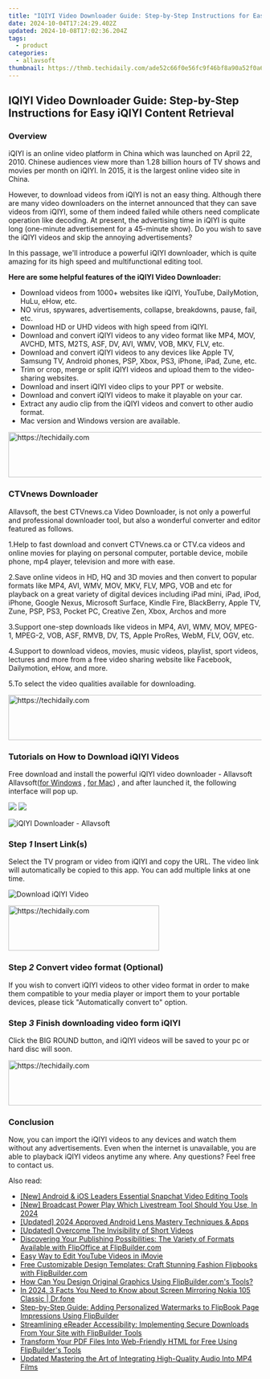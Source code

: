 ```yaml
---
title: "IQIYI Video Downloader Guide: Step-by-Step Instructions for Easy iQIYI Content Retrieval"
date: 2024-10-04T17:24:29.402Z
updated: 2024-10-08T17:02:36.204Z
tags:
  - product
categories:
  - allavsoft
thumbnail: https://thmb.techidaily.com/ade52c66f0e56fc9f46bf8a90a52f0a6d57269829cd3f5e819633e97b2be938d.jpg
---
```


## IQIYI Video Downloader Guide: Step-by-Step Instructions for Easy iQIYI Content Retrieval

### Overview

iQIYI is an online video platform in China which was launched on April 22, 2010\. Chinese audiences view more than 1.28 billion hours of TV shows and movies per month on iQIYI. In 2015, it is the largest online video site in China.

However, to download videos from iQIYI is not an easy thing. Although there are many video downloaders on the internet announced that they can save videos from iQIYI, some of them indeed failed while others need complicate operation like decoding. At present, the advertising time in iQIYI is quite long (one-minute advertisement for a 45-minute show). Do you wish to save the iQIYI videos and skip the annoying advertisements?

In this passage, we'll introduce a powerful iQIYI downloader, which is quite amazing for its high speed and multifunctional editing tool.

**Here are some helpful features of the iQIYI Video Downloader:**

* Download videos from 1000+ websites like iQIYI, YouTube, DailyMotion, HuLu, eHow, etc.
* NO virus, spywares, advertisements, collapse, breakdowns, pause, fail, etc.
* Download HD or UHD videos with high speed from iQIYI.
* Download and convert iQIYI videos to any video format like MP4, MOV, AVCHD, MTS, M2TS, ASF, DV, AVI, WMV, VOB, MKV, FLV, etc.
* Download and convert iQIYI videos to any devices like Apple TV, Samsung TV, Android phones, PSP, Xbox, PS3, iPhone, iPad, Zune, etc.
* Trim or crop, merge or split iQIYI videos and upload them to the video-sharing websites.
* Download and insert iQIYI video clips to your PPT or website.
* Download and convert iQIYI videos to make it playable on your car.
* Extract any audio clip from the iQIYI videos and convert to other audio format.
* Mac version and Windows version are available.

<!-- affiliate ads begin -->
<a href="https://appsumo.8odi.net/c/5597632/2037359/7443" target="_top" id="2037359">
  <img src="//a.impactradius-go.com/display-ad/7443-2037359" border="0" alt="https://techidaily.com" width="728" height="90"/>
</a>
<img height="0" width="0" src="https://appsumo.8odi.net/i/5597632/2037359/7443" style="position:absolute;visibility:hidden;" border="0" />
<!-- affiliate ads end -->

### CTVnews Downloader

Allavsoft, the best CTVnews.ca Video Downloader, is not only a powerful and professional downloader tool, but also a wonderful converter and editor featured as follows.

1.Help to fast download and convert CTVnews.ca or CTV.ca videos and online movies for playing on personal computer, portable device, mobile phone, mp4 player, television and more with ease.

2.Save online videos in HD, HQ and 3D movies and then convert to popular formats like MP4, AVI, WMV, MOV, MKV, FLV, MPG, VOB and etc for playback on a great variety of digital devices including iPad mini, iPad, iPod, iPhone, Google Nexus, Microsoft Surface, Kindle Fire, BlackBerry, Apple TV, Zune, PSP, PS3, Pocket PC, Creative Zen, Xbox, Archos and more

3.Support one-step downloads like videos in MP4, AVI, WMV, MOV, MPEG-1, MPEG-2, VOB, ASF, RMVB, DV, TS, Apple ProRes, WebM, FLV, OGV, etc.

4.Support to download videos, movies, music videos, playlist, sport videos, lectures and more from a free video sharing website like Facebook, Dailymotion, eHow, and more.

5.To select the video qualities available for downloading.

<!-- affiliate ads begin -->
<a href="https://appsumo.8odi.net/c/5597632/2043617/7443" target="_top" id="2043617">
  <img src="//a.impactradius-go.com/display-ad/7443-2043617" border="0" alt="https://techidaily.com" width="728" height="90"/>
</a>
<img height="0" width="0" src="https://appsumo.8odi.net/i/5597632/2043617/7443" style="position:absolute;visibility:hidden;" border="0" />
<!-- affiliate ads end -->

### Tutorials on How to Download iQIYI Videos

Free download and install the powerful iQIYI video downloader - Allavsoft Allavsoft([for Windows](https://tools.techidaily.com/allavsoft/products/) , [for Mac](https://tools.techidaily.com/allavsoft/products/)) , and after launched it, the following interface will pop up.

[![](https://www.allavsoft.com/how-to/../images/how-to/free-download-win.jpg)](https://tools.techidaily.com/allavsoft/products/) [![](https://www.allavsoft.com/how-to/../images/how-to/free-download-mac.jpg)](https://tools.techidaily.com/allavsoft/products/)

![iQIYI Downloader - Allavsoft](https://www.allavsoft.com/how-to/../images/allavsoft/screen-shot-600.jpg)

### Step _1_ Insert Link(s)

Select the TV program or video from iQIYI and copy the URL. The video link will automatically be copied to this app. You can add multiple links at one time.

![Download iQIYI Video](https://www.allavsoft.com/how-to/../images/how-to/CTVnews.ca-Video-Downloader/ctvnews-download.jpg)

<!-- affiliate ads begin -->
<a href="https://aligracehair.sjv.io/c/5597632/2115932/19272" target="_top" id="2115932">
  <img src="//a.impactradius-go.com/display-ad/19272-2115932" border="0" alt="https://techidaily.com" width="300" height="90"/>
</a>
<img height="0" width="0" src="https://aligracehair.sjv.io/i/5597632/2115932/19272" style="position:absolute;visibility:hidden;" border="0" />
<!-- affiliate ads end -->

### Step _2_ Convert video format (Optional)

If you wish to convert iQIYI videos to other video format in order to make them compatible to your media player or import them to your portable devices, please tick "Automatically convert to" option.

### Step _3_ Finish downloading video form iQIYI

Click the BIG ROUND button, and iQIYI videos will be saved to your pc or hard disc will soon.

<!-- affiliate ads begin -->
<a href="https://aligracehair.sjv.io/c/5597632/1997695/19272" target="_top" id="1997695">
  <img src="//a.impactradius-go.com/display-ad/19272-1997695" border="0" alt="https://techidaily.com" width="728" height="90"/>
</a>
<img height="0" width="0" src="https://aligracehair.sjv.io/i/5597632/1997695/19272" style="position:absolute;visibility:hidden;" border="0" />
<!-- affiliate ads end -->

### Conclusion

Now, you can import the iQIYI videos to any devices and watch them without any advertisements. Even when the internet is unavailable, you are able to playback iQIYI videos anytime any where. Any questions? Feel free to contact us.

<ins class="adsbygoogle"
     style="display:block"
     data-ad-format="autorelaxed"
     data-ad-client="ca-pub-7571918770474297"
     data-ad-slot="1223367746"></ins>

<ins class="adsbygoogle"
     style="display:block"
     data-ad-client="ca-pub-7571918770474297"
     data-ad-slot="8358498916"
     data-ad-format="auto"
     data-full-width-responsive="true"></ins>

<span class="atpl-alsoreadstyle">Also read:</span>
<div><ul>
<li><a href="https://snapchat-videos.techidaily.com/new-android-and-ios-leaders-essential-snapchat-video-editing-tools/"><u>[New] Android & iOS Leaders Essential Snapchat Video Editing Tools</u></a></li>
<li><a href="https://video-screen-grab.techidaily.com/new-broadcast-power-play-which-livestream-tool-should-you-use-in-2024/"><u>[New] Broadcast Power Play Which Livestream Tool Should You Use, In 2024</u></a></li>
<li><a href="https://fox-info.techidaily.com/updated-2024-approved-android-lens-mastery-techniques-and-apps/"><u>[Updated] 2024 Approved Android Lens Mastery Techniques & Apps</u></a></li>
<li><a href="https://facebook-video-footage.techidaily.com/updated-overcome-the-invisibility-of-short-videos/"><u>[Updated] Overcome The Invisibility of Short Videos</u></a></li>
<li><a href="https://win-extraordinary.techidaily.com/discovering-your-publishing-possibilities-the-variety-of-formats-available-with-flipoffice-at-flipbuildercom/"><u>Discovering Your Publishing Possibilities: The Variety of Formats Available with FlipOffice at FlipBuilder.com</u></a></li>
<li><a href="https://youtube-data.techidaily.com/way-to-edit-youtube-videos-in-imovie/"><u>Easy Way to Edit YouTube Videos in iMovie</u></a></li>
<li><a href="https://win-extraordinary.techidaily.com/free-customizable-design-templates-craft-stunning-fashion-flipbooks-with-flipbuildercom/"><u>Free Customizable Design Templates: Craft Stunning Fashion Flipbooks with FlipBuilder.com</u></a></li>
<li><a href="https://win-extraordinary.techidaily.com/how-can-you-design-original-graphics-using-flipbuildercoms-tools/"><u>How Can You Design Original Graphics Using FlipBuilder.com's Tools?</u></a></li>
<li><a href="https://screen-mirror.techidaily.com/in-2024-3-facts-you-need-to-know-about-screen-mirroring-nokia-105-classic-drfone-by-drfone-android/"><u>In 2024, 3 Facts You Need to Know about Screen Mirroring Nokia 105 Classic | Dr.fone</u></a></li>
<li><a href="https://win-extraordinary.techidaily.com/step-by-step-guide-adding-personalized-watermarks-to-flipbook-page-impressions-using-flipbuilder/"><u>Step-by-Step Guide: Adding Personalized Watermarks to FlipBook Page Impressions Using FlipBuilder</u></a></li>
<li><a href="https://win-extraordinary.techidaily.com/streamlining-ereader-accessibility-implementing-secure-downloads-from-your-site-with-flipbuilder-tools/"><u>Streamlining eReader Accessibility: Implementing Secure Downloads From Your Site with FlipBuilder Tools</u></a></li>
<li><a href="https://win-extraordinary.techidaily.com/transform-your-pdf-files-into-web-friendly-html-for-free-using-flipbuilders-tools/"><u>Transform Your PDF Files Into Web-Friendly HTML for Free Using FlipBuilder's Tools</u></a></li>
<li><a href="https://audio-shaping.techidaily.com/updated-mastering-the-art-of-integrating-high-quality-audio-into-mp4-films/"><u>Updated Mastering the Art of Integrating High-Quality Audio Into MP4 Films</u></a></li>
</ul></div>


